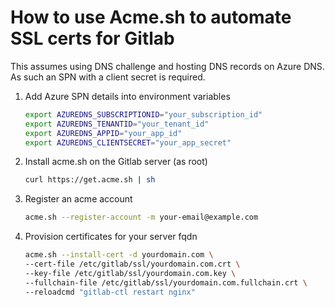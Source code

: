 # How to use Acme.sh to automate SSL certs for Gitlab

This assumes using DNS challenge and hosting DNS records on Azure DNS. As such an SPN with a client secret is required.

1. Add Azure SPN details into environment variables
   ```bash
   export AZUREDNS_SUBSCRIPTIONID="your_subscription_id"
   export AZUREDNS_TENANTID="your_tenant_id"
   export AZUREDNS_APPID="your_app_id"
   export AZUREDNS_CLIENTSECRET="your_app_secret"
   ```
2. Install acme.sh on the Gitlab server (as root)
   ```bash
   curl https://get.acme.sh | sh
   ```

3. Register an acme account
   ```bash
   acme.sh --register-account -m your-email@example.com
   ```

4. Provision certificates for your server fqdn
   ```bash
   acme.sh --install-cert -d yourdomain.com \
   --cert-file /etc/gitlab/ssl/yourdomain.com.crt \
   --key-file /etc/gitlab/ssl/yourdomain.com.key \
   --fullchain-file /etc/gitlab/ssl/yourdomain.com.fullchain.crt \
   --reloadcmd "gitlab-ctl restart nginx"
   ```
